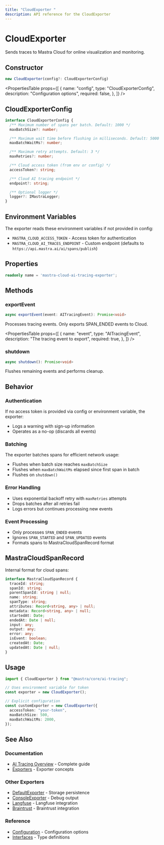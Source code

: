 ```yaml
---
title: "CloudExporter "
description: API reference for the CloudExporter
---
```


# CloudExporter

Sends traces to Mastra Cloud for online visualization and monitoring.

## Constructor

```typescript
new CloudExporter(config?: CloudExporterConfig)
```

<PropertiesTable
props={[
{
name: "config",
type: "CloudExporterConfig",
description: "Configuration options",
required: false,
},
]}
/>

## CloudExporterConfig

```typescript
interface CloudExporterConfig {
  /** Maximum number of spans per batch. Default: 1000 */
  maxBatchSize?: number;

  /** Maximum wait time before flushing in milliseconds. Default: 5000 */
  maxBatchWaitMs?: number;

  /** Maximum retry attempts. Default: 3 */
  maxRetries?: number;

  /** Cloud access token (from env or config) */
  accessToken?: string;

  /** Cloud AI tracing endpoint */
  endpoint?: string;

  /** Optional logger */
  logger?: IMastraLogger;
}
```

## Environment Variables

The exporter reads these environment variables if not provided in config:

- `MASTRA_CLOUD_ACCESS_TOKEN` - Access token for authentication
- `MASTRA_CLOUD_AI_TRACES_ENDPOINT` - Custom endpoint (defaults to `https://api.mastra.ai/ai/spans/publish`)

## Properties

```typescript
readonly name = 'mastra-cloud-ai-tracing-exporter';
```

## Methods

### exportEvent

```typescript
async exportEvent(event: AITracingEvent): Promise<void>
```

Processes tracing events. Only exports SPAN_ENDED events to Cloud.

<PropertiesTable
props={[
{
name: "event",
type: "AITracingEvent",
description: "The tracing event to export",
required: true,
},
]}
/>

### shutdown

```typescript
async shutdown(): Promise<void>
```

Flushes remaining events and performs cleanup.

## Behavior

### Authentication

If no access token is provided via config or environment variable, the exporter:

- Logs a warning with sign-up information
- Operates as a no-op (discards all events)

### Batching

The exporter batches spans for efficient network usage:

- Flushes when batch size reaches `maxBatchSize`
- Flushes when `maxBatchWaitMs` elapsed since first span in batch
- Flushes on `shutdown()`

### Error Handling

- Uses exponential backoff retry with `maxRetries` attempts
- Drops batches after all retries fail
- Logs errors but continues processing new events

### Event Processing

- Only processes `SPAN_ENDED` events
- Ignores `SPAN_STARTED` and `SPAN_UPDATED` events
- Formats spans to MastraCloudSpanRecord format

## MastraCloudSpanRecord

Internal format for cloud spans:

```typescript
interface MastraCloudSpanRecord {
  traceId: string;
  spanId: string;
  parentSpanId: string | null;
  name: string;
  spanType: string;
  attributes: Record<string, any> | null;
  metadata: Record<string, any> | null;
  startedAt: Date;
  endedAt: Date | null;
  input: any;
  output: any;
  error: any;
  isEvent: boolean;
  createdAt: Date;
  updatedAt: Date | null;
}
```

## Usage

```typescript
import { CloudExporter } from "@mastra/core/ai-tracing";

// Uses environment variable for token
const exporter = new CloudExporter();

// Explicit configuration
const customExporter = new CloudExporter({
  accessToken: "your-token",
  maxBatchSize: 500,
  maxBatchWaitMs: 2000,
});
```

## See Also

### Documentation

- [AI Tracing Overview](/docs/observability/ai-tracing/overview) - Complete guide
- [Exporters](/docs/observability/ai-tracing/overview#exporters) - Exporter concepts

### Other Exporters

- [DefaultExporter](/docs/reference/observability/ai-tracing/exporters/default-exporter) - Storage persistence
- [ConsoleExporter](/docs/reference/observability/ai-tracing/exporters/console-exporter) - Debug output
- [Langfuse](/docs/reference/observability/ai-tracing/exporters/langfuse) - Langfuse integration
- [Braintrust](/docs/reference/observability/ai-tracing/exporters/braintrust) - Braintrust integration

### Reference

- [Configuration](/docs/reference/observability/ai-tracing/configuration) - Configuration options
- [Interfaces](/docs/reference/observability/ai-tracing/interfaces) - Type definitions
